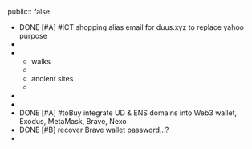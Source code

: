 public:: false

- DONE [#A] #ICT shopping alias email for duus.xyz to replace yahoo purpose
-
-
	- walks
	-
	- ancient sites
	-
-
-
- DONE [#A] #toBuy integrate UD & ENS domains into Web3 wallet, Exodus, MetaMask, Brave, Nexo
- DONE [#B] recover Brave wallet password...?
-